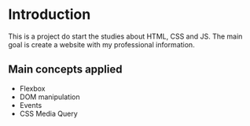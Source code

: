 # Introduction

This is a project do start the studies about HTML, CSS and JS.
The main goal is create a website with my professional information.

## Main concepts applied

- Flexbox
- DOM manipulation
- Events
- CSS Media Query
